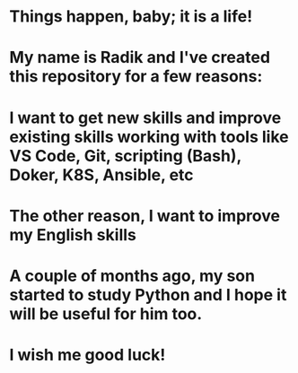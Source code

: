 # Things happen, baby; it is a life!

# My name is Radik and I've created this repository for a few reasons:
# I want to get new skills and improve existing skills working with tools like VS Code, Git, scripting (Bash), Doker, K8S, Ansible, etc
# The other reason, I want to improve my English skills
# A couple of months ago, my son started to study Python and I hope it will be useful for him too.
# I wish me good luck!